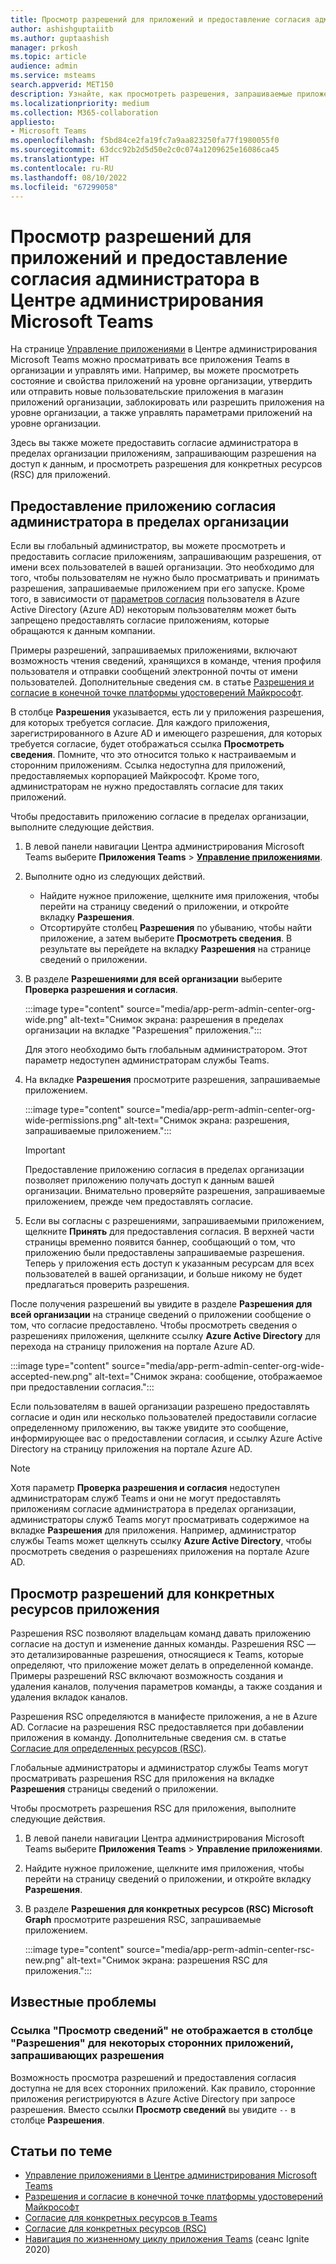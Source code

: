 ```yaml
---
title: Просмотр разрешений для приложений и предоставление согласия администратора в Центре администрирования Microsoft Teams
author: ashishguptaiitb
ms.author: guptaashish
manager: prkosh
ms.topic: article
audience: admin
ms.service: msteams
search.appverid: MET150
description: Узнайте, как просмотреть разрешения, запрашиваемые приложениями, и предоставить согласие администратора приложениям на странице "Управление приложениями" Центра администрирования Microsoft Teams.
ms.localizationpriority: medium
ms.collection: M365-collaboration
appliesto:
- Microsoft Teams
ms.openlocfilehash: f5bd84ce2fa19fc7a9aa823250fa77f1980055f0
ms.sourcegitcommit: 63dcc92b2d5d50e2c0c074a1209625e16086ca45
ms.translationtype: HT
ms.contentlocale: ru-RU
ms.lasthandoff: 08/10/2022
ms.locfileid: "67299058"
---
```

# <a name="view-app-permissions-and-grant-admin-consent-in-the-microsoft-teams-admin-center"></a>Просмотр разрешений для приложений и предоставление согласия администратора в Центре администрирования Microsoft Teams

На странице [Управление приложениями](manage-apps.md) в Центре администрирования Microsoft Teams можно просматривать все приложения Teams в организации и управлять ими. Например, вы можете просмотреть состояние и свойства приложений на уровне организации, утвердить или отправить новые пользовательские приложения в магазин приложений организации, заблокировать или разрешить приложения на уровне организации, а также управлять параметрами приложений на уровне организации.

Здесь вы также можете предоставить согласие администратора в пределах организации приложениям, запрашивающим разрешения на доступ к данным, и просмотреть разрешения для конкретных ресурсов (RSC) для приложений.

## <a name="grant-org-wide-admin-consent-to-an-app"></a>Предоставление приложению согласия администратора в пределах организации

Если вы глобальный администратор, вы можете просмотреть и предоставить согласие приложениям, запрашивающим разрешения, от имени всех пользователей в вашей организации. Это необходимо для того, чтобы пользователям не нужно было просматривать и принимать разрешения, запрашиваемые приложением при его запуске. Кроме того, в зависимости от [параметров согласия](/azure/active-directory/manage-apps/configure-user-consent) пользователя в Azure Active Directory (Azure AD) некоторым пользователям может быть запрещено предоставлять согласие приложениям, которые обращаются к данным компании.

Примеры разрешений, запрашиваемых приложениями, включают возможность чтения сведений, хранящихся в команде, чтения профиля пользователя и отправки сообщений электронной почты от имени пользователей. Дополнительные сведения см. в статье [Разрешения и согласие в конечной точке платформы удостоверений Майкрософт](/azure/active-directory/develop/v2-permissions-and-consent).

В столбце **Разрешения** указывается, есть ли у приложения разрешения, для которых требуется согласие. Для каждого приложения, зарегистрированного в Azure AD и имеющего разрешения, для которых требуется согласие, будет отображаться ссылка **Просмотреть сведения**. Помните, что это относится только к настраиваемым и сторонним приложениям. Ссылка недоступна для приложений, предоставляемых корпорацией Майкрософт. Кроме того, администраторам не нужно предоставлять согласие для таких приложений.

Чтобы предоставить приложению согласие в пределах организации, выполните следующие действия.

1. В левой панели навигации Центра администрирования Microsoft Teams выберите **Приложения Teams** > **[Управление приложениями](https://admin.teams.microsoft.com/policies/manage-apps)**.

1. Выполните одно из следующих действий.
    * Найдите нужное приложение, щелкните имя приложения, чтобы перейти на страницу сведений о приложении, и откройте вкладку **Разрешения**.
    * Отсортируйте столбец **Разрешения** по убыванию, чтобы найти приложение, а затем выберите **Просмотреть сведения**. В результате вы перейдете на вкладку **Разрешения** на странице сведений о приложении.

1. В разделе **Разрешениями для всей организации** выберите **Проверка разрешения и согласия**.

    :::image type="content" source="media/app-perm-admin-center-org-wide.png" alt-text="Снимок экрана: разрешения в пределах организации на вкладке &quot;Разрешения&quot; приложения.":::

    Для этого необходимо быть глобальным администратором. Этот параметр недоступен администраторам службы Teams.

1. На вкладке **Разрешения** просмотрите разрешения, запрашиваемые приложением.

    :::image type="content" source="media/app-perm-admin-center-org-wide-permissions.png" alt-text="Снимок экрана: разрешения, запрашиваемые приложением.":::

    > [!IMPORTANT]
    > Предоставление приложению согласия в пределах организации позволяет приложению получать доступ к данным вашей организации. Внимательно проверяйте разрешения, запрашиваемые приложением, прежде чем предоставлять согласие.

1. Если вы согласны с разрешениями, запрашиваемыми приложением, щелкните **Принять** для предоставления согласия. В верхней части страницы временно появится баннер, сообщающий о том, что приложению были предоставлены запрашиваемые разрешения. Теперь у приложения есть доступ к указанным ресурсам для всех пользователей в вашей организации, и больше никому не будет предлагаться проверить разрешения.

После получения разрешений вы увидите в разделе **Разрешения для всей организации** на странице сведений о приложении сообщение о том, что согласие предоставлено. Чтобы просмотреть сведения о разрешениях приложения, щелкните ссылку **Azure Active Directory** для перехода на страницу приложения на портале Azure AD.

:::image type="content" source="media/app-perm-admin-center-org-wide-accepted-new.png" alt-text="Снимок экрана: сообщение, отображаемое при предоставлении согласия.":::

Если пользователям в вашей организации разрешено предоставлять согласие и один или несколько пользователей предоставили согласие определенному приложению, вы также увидите это сообщение, информирующее вас о предоставлении согласия, и ссылку Azure Active Directory на страницу приложения на портале Azure AD.

> [!NOTE]
> Хотя параметр **Проверка разрешения и согласия** недоступен администраторам служб Teams и они не могут предоставлять приложениям согласие администратора в пределах организации, администраторы служб Teams могут просматривать содержимое на вкладке **Разрешения** для приложения. Например, администратор службы Teams может щелкнуть ссылку **Azure Active Directory**, чтобы просмотреть сведения о разрешениях приложения на портале Azure AD.

## <a name="view-resource-specific-consent-permissions-of-an-app"></a>Просмотр разрешений для конкретных ресурсов приложения

Разрешения RSC позволяют владельцам команд давать приложению согласие на доступ и изменение данных команды. Разрешения RSC — это детализированные разрешения, относящиеся к Teams, которые определяют, что приложение может делать в определенной команде. Примеры разрешений RSC включают возможность создания и удаления каналов, получения параметров команды, а также создания и удаления вкладок каналов.

Разрешения RSC определяются в манифесте приложения, а не в Azure AD. Согласие на разрешения RSC предоставляется при добавлении приложения в команду. Дополнительные сведения см. в статье [Согласие для определенных ресурсов (RSC)](/microsoftteams/platform/graph-api/rsc/resource-specific-consent).

Глобальные администраторы и администратор службы Teams могут просматривать разрешения RSC для приложения на вкладке **Разрешения** страницы сведений о приложении.

Чтобы просмотреть разрешения RSC для приложения, выполните следующие действия.

1. В левой панели навигации Центра администрирования Microsoft Teams выберите **Приложения Teams** > **Управление приложениями**.
1. Найдите нужное приложение, щелкните имя приложения, чтобы перейти на страницу сведений о приложении, и откройте вкладку **Разрешения**.
1. В разделе **Разрешения для конкретных ресурсов (RSC) Microsoft Graph** просмотрите разрешения RSC, запрашиваемые приложением.

    :::image type="content" source="media/app-perm-admin-center-rsc-new.png" alt-text="Снимок экрана: разрешения RSC для приложения.":::

## <a name="known-issues"></a>Известные проблемы

### <a name="the-view-details-link-isnt-displayed-in-the-permissions-column-for-some-third-party-apps-that-request-permissions"></a>Ссылка "Просмотр сведений" не отображается в столбце "Разрешения" для некоторых сторонних приложений, запрашивающих разрешения

Возможность просмотра разрешений и предоставления согласия доступна не для всех сторонних приложений. Как правило, сторонние приложения регистрируются в Azure Active Directory при запросе разрешения. Вместо ссылки **Просмотр сведений** вы увидите `--` в столбце **Разрешения**.

## <a name="related-articles"></a>Статьи по теме

* [Управление приложениями в Центре администрирования Microsoft Teams](manage-apps.md)
* [Разрешения и согласие в конечной точке платформы удостоверений Майкрософт](/azure/active-directory/develop/v2-permissions-and-consent)
* [Согласие для конкретных ресурсов в Teams](resource-specific-consent.md)
* [Согласие для конкретных ресурсов (RSC)](/microsoftteams/platform/graph-api/rsc/resource-specific-consent)
* [Навигация по жизненному циклу приложения Teams](https://aka.ms/PR132) (сеанс Ignite 2020)
